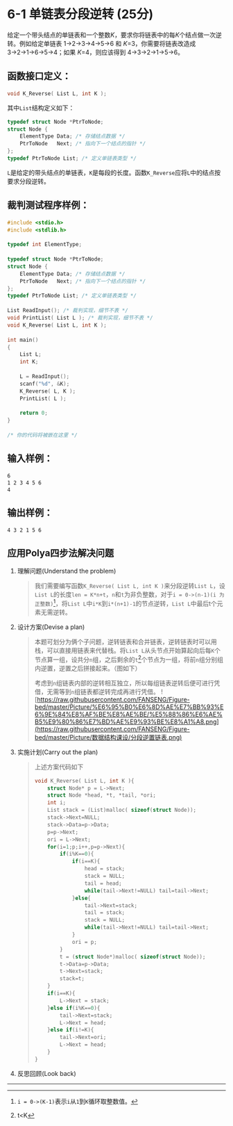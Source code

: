 # 6-1 单链表分段逆转 (25分)

给定一个带头结点的单链表和一个整数*K*，要求你将链表中的每*K*个结点做一次逆转。例如给定单链表 1→2→3→4→5→6 和 *K*=3，你需要将链表改造成 3→2→1→6→5→4；如果 *K*=4，则应该得到 4→3→2→1→5→6。

## 函数接口定义：

```c++
void K_Reverse( List L, int K );
```

其中`List`结构定义如下：

```c++
typedef struct Node *PtrToNode;
struct Node {
    ElementType Data; /* 存储结点数据 */
    PtrToNode   Next; /* 指向下一个结点的指针 */
};
typedef PtrToNode List; /* 定义单链表类型 */ 
```

`L`是给定的带头结点的单链表，`K`是每段的长度。函数`K_Reverse`应将`L`中的结点按要求分段逆转。

## 裁判测试程序样例：

```c++
#include <stdio.h>
#include <stdlib.h>

typedef int ElementType;

typedef struct Node *PtrToNode;
struct Node {
    ElementType Data; /* 存储结点数据 */
    PtrToNode   Next; /* 指向下一个结点的指针 */
};
typedef PtrToNode List; /* 定义单链表类型 */

List ReadInput(); /* 裁判实现，细节不表 */
void PrintList( List L ); /* 裁判实现，细节不表 */
void K_Reverse( List L, int K );

int main()
{
    List L;
    int K;

    L = ReadInput();
    scanf("%d", &K);
    K_Reverse( L, K );
    PrintList( L );

    return 0;
}

/* 你的代码将被嵌在这里 */   
```

## 输入样例：

```in
6
1 2 3 4 5 6
4    
```

## 输出样例：

```out
4 3 2 1 5 6   
```

## 应用Polya四步法解决问题

1. 理解问题(Understand the problem)

    > ​		我们需要编写函数`K_Reverse( List L, int K )`来分段逆转`List L`，设`List L`的长度`len = K*n+t`，`n`和`t`为非负整数，对于`i = 0->(n-1)(i 为正整数)`[^1]，将`List L`中`i*K`到`i*(n+1)-1`的节点逆转，`List L`中最后t个元素无需逆转。

2. 设计方案(Devise a plan)

    > ​		本题可划分为俩个子问题，逆转链表和合并链表，逆转链表时可以用栈，可以直接用链表来代替栈。将`List L`从头节点开始算起向后每`K`个节点算一组，设共分`n`组，之后剩余的`t`[^2]个节点为一组，将前`n`组分别组内逆置，逆置之后拼接起来。（图如下）
    >
    > ​		考虑到`n`组链表内部的逆转相互独立，所以每组链表逆转后便可进行凭借，无需等到`n`组链表都逆转完成再进行凭借。
    > ![https://raw.githubusercontent.com/FANSENG/Figure-bed/master/Picture/%E6%95%B0%E6%8D%AE%E7%BB%93%E6%9E%84%E8%AF%BE%E8%AE%BE/%E5%88%86%E6%AE%B5%E9%80%86%E7%BD%AE%E9%93%BE%E8%A1%A8.png](https://raw.githubusercontent.com/FANSENG/Figure-bed/master/Picture/数据结构课设/分段逆置链表.png)

3. 实施计划(Carry out the plan)

    > 上述方案代码如下
    >
    > ```c
    > void K_Reverse( List L, int K ){
    >     struct Node* p = L->Next;
    >     struct Node *head, *t, *tail, *ori;
    >     int i;
    >     List stack = (List)malloc( sizeof(struct Node));
    >     stack->Next=NULL;
    >     stack->Data=p->Data;
    >     p=p->Next;
    >     ori = L->Next;
    >     for(i=1;p;i++,p=p->Next){
    >         if(i%K==0){
    >             if(i==K){
    >                 head = stack;
    >                 stack = NULL;
    >                 tail = head;
    >                 while(tail->Next!=NULL) tail=tail->Next;
    >             }else{
    >                 tail->Next=stack;
    >                 tail = stack;
    >                 stack = NULL;
    >                 while(tail->Next!=NULL) tail=tail->Next;
    >             }
    >             ori = p;
    >         }
    >         t = (struct Node*)malloc( sizeof(struct Node));
    >         t->Data=p->Data;
    >         t->Next=stack;
    >         stack=t;
    >     }
    >     if(i==K){
    >         L->Next = stack;
    >     }else if(i%K==0){
    >         tail->Next=stack;
    >         L->Next = head;
    >     }else if(i!=K){
    >         tail->Next=ori;
    >         L->Next = head;
    >     }
    > }
    > ```

4. 反思回顾(Look back)

    > 















---

[^1]:`i = 0->(K-1)`表示`i`从`1`到`K`循环取整数值。
[^2]:t<K

